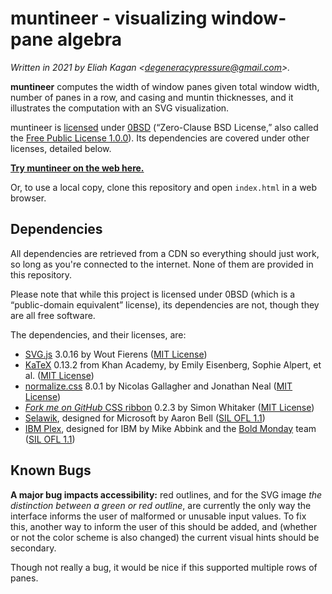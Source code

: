 <!--
  This file is part of muntineer, which visualizes window-pane algebra.

  Copyright (c) 2021 Eliah Kagan

  Permission to use, copy, modify, and/or distribute this software for any
  purpose with or without fee is hereby granted.

  THE SOFTWARE IS PROVIDED "AS IS" AND THE AUTHOR DISCLAIMS ALL WARRANTIES WITH
  REGARD TO THIS SOFTWARE INCLUDING ALL IMPLIED WARRANTIES OF MERCHANTABILITY
  AND FITNESS. IN NO EVENT SHALL THE AUTHOR BE LIABLE FOR ANY SPECIAL, DIRECT,
  INDIRECT, OR CONSEQUENTIAL DAMAGES OR ANY DAMAGES WHATSOEVER RESULTING FROM
  LOSS OF USE, DATA OR PROFITS, WHETHER IN AN ACTION OF CONTRACT, NEGLIGENCE OR
  OTHER TORTIOUS ACTION, ARISING OUT OF OR IN CONNECTION WITH THE USE OR
  PERFORMANCE OF THIS SOFTWARE.
-->

# muntineer - visualizing window-pane algebra

*Written in 2021 by Eliah Kagan &lt;degeneracypressure@gmail.com&gt;.*

**muntineer** computes the width of window panes given total window width,
number of panes in a row, and casing and muntin thicknesses, and it
illustrates the computation with an SVG visualization.

muntineer is [licensed](LICENSE) under
[0BSD](https://spdx.org/licenses/0BSD.html) (&ldquo;Zero-Clause BSD
License,&rdquo; also called the [Free Public License
1.0.0](https://opensource.org/licenses/0BSD)). Its dependencies are covered
under other licenses, detailed below.

[**Try muntineer on the web here.**](https://eliahkagan.github.io/muntineer/)

Or, to use a local copy, clone this repository and open `index.html` in a web
browser.

## Dependencies

All dependencies are retrieved from a CDN so everything should just work, so
long as you're connected to the internet. None of them are provided in this
repository.

Please note that while this project is licensed under 0BSD (which is a
&ldquo;public-domain equivalent&rdquo; license), its dependencies are not,
though they are all free software.

The dependencies, and their licenses, are:

- [SVG.js](https://svgjs.com) 3.0.16 by Wout Fierens ([MIT
  License](https://github.com/svgdotjs/svg.js/blob/3.0.16/LICENSE.txt))
- [KaTeX](https://katex.org/) 0.13.2 from Khan Academy, by Emily Eisenberg,
  Sophie Alpert, et al. ([MIT
  License](https://github.com/KaTeX/KaTeX/blob/v0.13.2/LICENSE))
- [normalize.css](https://necolas.github.io/normalize.css/) 8.0.1 by Nicolas
  Gallagher and Jonathan Neal ([MIT
  License](https://github.com/necolas/normalize.css/blob/8.0.1/LICENSE.md))
- [*Fork me on GitHub* CSS
  ribbon](https://simonwhitaker.github.io/github-fork-ribbon-css/) 0.2.3 by
  Simon Whitaker ([MIT
  License](https://github.com/simonwhitaker/github-fork-ribbon-css/blob/0.2.3/LICENSE))
- [Selawik](https://docs.microsoft.com/en-us/typography/font-list/selawik),
  designed for Microsoft by Aaron Bell ([SIL OFL
  1.1](https://github.com/microsoft/Selawik/blob/master/LICENSE.txt))
- [IBM Plex](https://www.ibm.com/plex/), designed for IBM by Mike Abbink and
  the [Bold Monday](https://boldmonday.com/custom/ibm/) team ([SIL OFL
  1.1](https://github.com/IBM/plex/blob/master/LICENSE.txt))

## Known Bugs

**A major bug impacts accessibility:** red outlines, and for the SVG image *the
distinction between a green or red outline*, are currently the only way the
interface informs the user of malformed or unusable input values. To fix this,
another way to inform the user of this should be added, and (whether or not the
color scheme is also changed) the current visual hints should be secondary.

Though not really a bug, it would be nice if this supported multiple rows of
panes.
